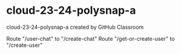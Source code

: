# cloud-23-24-polysnap-a
cloud-23-24-polysnap-a created by GitHub Classroom

Route "/user-chat" to "/create-chat"
Route "/get-or-create-user" to "/create-user"

